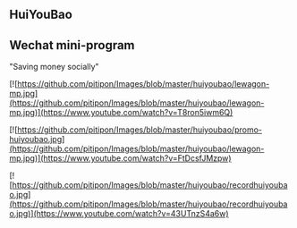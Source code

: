 ## HuiYouBao
## Wechat mini-program

"Saving money socially"

[![https://github.com/pitipon/Images/blob/master/huiyoubao/lewagon-mp.jpg](https://github.com/pitipon/Images/blob/master/huiyoubao/lewagon-mp.jpg)](https://www.youtube.com/watch?v=T8ron5iwm6Q)

[![https://github.com/pitipon/Images/blob/master/huiyoubao/promo-huiyoubao.jpg](https://github.com/pitipon/Images/blob/master/huiyoubao/lewagon-mp.jpg)](https://www.youtube.com/watch?v=FtDcsfJMzpw)

[![https://github.com/pitipon/Images/blob/master/huiyoubao/recordhuiyoubao.jpg](https://github.com/pitipon/Images/blob/master/huiyoubao/recordhuiyoubao.jpg)](https://www.youtube.com/watch?v=43UTnzS4a6w)
